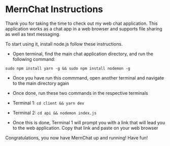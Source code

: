 # MernChat Instructions

Thank you for taking the time to check out my web chat application. This application works as a chat app in a web browser and supports file sharing as well as text messaging.

To start using it, install node.js follow these instructions.

- Open terminal, find the main chat application directory, and run the following command:

`sudo npm install yarn -g && sudo npm install nodemon -g`

- Once you have run this commmand, open another terminal and navigate to the main directory again
- Once done, run these two commands in the respective terminals

- Terminal 1:
`cd client && yarn dev`

- Terminal 2:
`cd api && nodemon index.js`

- Once this is done, Terminal 1 will prompt you with a link that will lead you to the web application. Copy that link and paste on your web browser

Congratulations, you now have MernChat up and running! Have fun!
